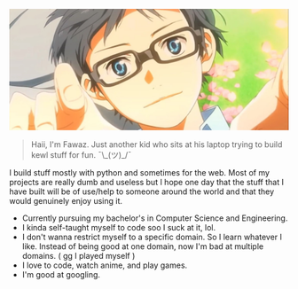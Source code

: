 ![Arima kousei](./src/kousei-arima.jpg)

> Haii, I'm Fawaz. Just another kid who sits at his laptop trying to build kewl stuff for fun. ¯\\\_(ツ)_/¯

I build stuff mostly with python and sometimes for the web. Most of my projects are really dumb and useless but I hope one day that the stuff that I have built will be of use/help to someone around the world and that they would genuinely enjoy using it.

- Currently pursuing my bachelor's in Computer Science and Engineering.
- I kinda self-taught myself to code soo I suck at it, lol.
- I don't wanna restrict myself to a specific domain. So I learn whatever I like. Instead of being good at one domain, now I'm bad at multiple domains. ( gg I played myself )
- I love to code, watch anime, and play games.
- I'm good at googling.
